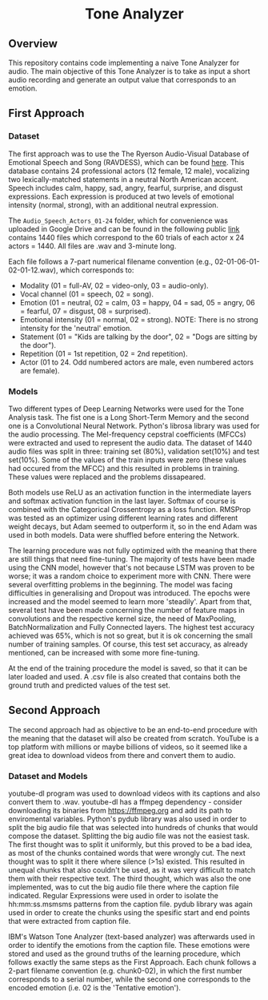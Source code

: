 <h1 align="center">
Tone Analyzer
</h2>
<p align="center">

## Overview
This repository contains code implementing a naive Tone Analyzer for audio. The main objective of this Tone Analyzer is to take as input a short audio recording and generate an output value that corresponds to an emotion.

## First Approach
### Dataset
The first approach was to use the The Ryerson Audio-Visual Database of Emotional Speech and Song (RAVDESS), which can be found [here](https://zenodo.org/record/1188976/?f=3#.XQZ_CYgzaUk). This database contains 24 professional actors (12 female, 12 male), vocalizing two lexically-matched statements in a neutral North American accent. Speech includes calm, happy, sad, angry, fearful, surprise, and disgust expressions. Each expression is produced at two levels of emotional intensity (normal, strong), with an additional neutral expression.

The ```Audio_Speech_Actors_01-24``` folder, which for convenience was uploaded in Google Drive and can be found in the following public [link](https://drive.google.com/open?id=1Hg1R2jbn7pashf-L2vnWvxuWfgA4ypCp) contains 1440 files which correspond to the 60 trials of each actor x 24 actors = 1440. All files are .wav and 3-minute long. 

Each file follows a 7-part numerical filename convention (e.g., 02-01-06-01-02-01-12.wav), which corresponds to:

- Modality (01 = full-AV, 02 = video-only, 03 = audio-only).<br />
- Vocal channel (01 = speech, 02 = song).<br />
- Emotion (01 = neutral, 02 = calm, 03 = happy, 04 = sad, 05 = angry, 06 = fearful, 07 = disgust, 08 = surprised).<br />
- Emotional intensity (01 = normal, 02 = strong). NOTE: There is no strong intensity for the 'neutral' emotion.<br />
- Statement (01 = "Kids are talking by the door", 02 = "Dogs are sitting by the door").<br />
- Repetition (01 = 1st repetition, 02 = 2nd repetition).<br />
- Actor (01 to 24. Odd numbered actors are male, even numbered actors are female).

### Models
Two different types of Deep Learning Networks were used for the Tone Analysis task. The fist one is a Long Short-Term Memory and the second one is a Convolutional Neural Network. Python's librosa library was used for the audio processing. The Mel-frequency cepstral coefficients (MFCCs) were extracted and used to represent the audio data. The dataset of 1440 audio files was split in three: training set (80%), validation set(10%) and test set(10%). Some of the values of the train inputs were zero (these values had occured from the MFCC) and this resulted in problems in training. These values were replaced and the problems dissapeared.

Both models use ReLU as an activation function in the intermediate layers and softmax activation function in the last layer. Softmax of course is combined with the Categorical Crossentropy as a loss function. RMSProp was tested as an optimizer using different learning rates and different weight decays, but Adam seemed to outperform it, so in the end Adam was used in both models. Data were shuffled before entering the Network.

The learning procedure was not fully optimized with the meaning that there are still things that need fine-tuning. The majority of tests have been made using the CNN model, however that's not because LSTM was proven to be worse; it was a random choice to experiment more with CNN. There were several overfitting problems in the beginning. The model was facing difficulties in generalising and Dropout was introduced. The epochs were increased and the model seemed to learn more 'steadily'. Apart from that, several test have been made concerning the number of feature maps in convolutions and the respective kernel size, the need of MaxPooling, BatchNormalization and Fully Connected layers. The highest test accuracy achieved was 65%, which is not so great, but it is ok concerning the small number of training samples. Of course, this test set accuracy, as already mentioned, can be increased with some more fine-tuning.

At the end of the training procedure the model is saved, so that it can be later loaded and used. A .csv file is also created that contains both the ground truth and predicted values of the test set.

## Second Approach
The second approach had as objective to be an end-to-end procedure with the meaning that the dataset will also be created from scratch. YouTube is a top platform with millions or maybe billions of videos, so it seemed like a great idea to download videos from there and convert them to audio.

### Dataset and Models
youtube-dl program was used to download videos with its captions and also convert them to .wav. youtube-dl has a ffmpeg dependency - consider downloading its binaries from https://ffmpeg.org and add its path to enviromental variables. Python's pydub library was also used in order to split the big audio file that was selected into hundreds of chunks that would compose the dataset. Splitting the big audio file was not the easiest task. The first thought was to split it uniformly, but this proved to be a bad idea, as most of the chunks contained words that were wrongly cut. The next thought was to split it there where silence (>1s) existed. This resulted in unequal chunks that also couldn't be used, as it was very difficult to match them with their respective text. The third thought, which was also the one implemented, was to cut the big audio file there where the caption file indicated. Regular Expressions were used in order to isolate the hh:mm:ss.msmsms patterns from the caption file. pydub library was again used in order to create the chunks using the spesific start and end points that were extracted from caption file. 

IBM's Watson Tone Analyzer (text-based analyzer) was afterwards used in order to identify the emotions from the caption file. These emotions were stored and used as the ground truths of the learning procedure, which follows exactly the same steps as the First Approach. Each chunk follows a 2-part filename convention (e.g. chunk0-02), in which the first number corresponds to a serial number, while the second one corresponds to the encoded emotion (i.e. 02 is the 'Tentative emotion').

